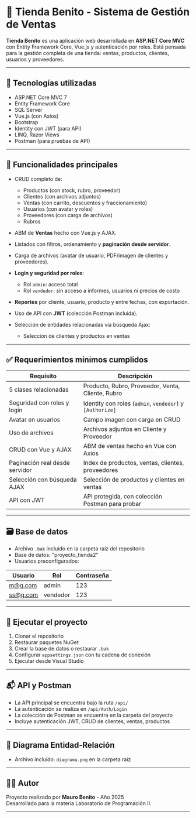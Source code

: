 # 🛒 Tienda Benito - Sistema de Gestión de Ventas

**Tienda Benito** es una aplicación web desarrollada en **ASP.NET Core MVC** con Entity Framework Core, Vue.js y autenticación por roles. Está pensada para la gestión completa de una tienda: ventas, productos, clientes, usuarios y proveedores.

---

## 🔧 Tecnologías utilizadas

- ASP.NET Core MVC 7
- Entity Framework Core
- SQL Server
- Vue.js (con Axios)
- Bootstrap
- Identity con JWT (para API)
- LINQ, Razor Views
- Postman (para pruebas de API)

---

## 📌 Funcionalidades principales

- CRUD completo de:
  - Productos (con stock, rubro, proveedor)
  - Clientes (con archivos adjuntos)
  - Ventas (con carrito, descuentos y fraccionamiento)
  - Usuarios (con avatar y roles)
  - Proveedores (con carga de archivos)
  - Rubros

- ABM de **Ventas** hecho con Vue.js y AJAX.

- Listados con filtros, ordenamiento y **paginación desde servidor**.

- Carga de archivos (avatar de usuario, PDF/imagen de clientes y proveedores).

- **Login y seguridad por roles**:
  - Rol `admin`: acceso total
  - Rol `vendedor`: sin acceso a informes, usuarios ni precios de costo

- **Reportes** por cliente, usuario, producto y entre fechas, con exportación.

- Uso de API con **JWT** (colección Postman incluida).

- Selección de entidades relacionadas vía búsqueda Ajax:
  - Selección de clientes y productos en ventas

---

## ✅ Requerimientos mínimos cumplidos

| Requisito | Descripción |
|----------|-------------|
| 5 clases relacionadas | Producto, Rubro, Proveedor, Venta, Cliente, Rubro |
| Seguridad con roles y login | Identity con roles (`admin`, `vendedor`) y `[Authorize]` |
| Avatar en usuarios | Campo imagen con carga en CRUD |
| Uso de archivos | Archivos adjuntos en Cliente y Proveedor |
| CRUD con Vue y AJAX | ABM de ventas hecho en Vue con Axios |
| Paginación real desde servidor | Index de productos, ventas, clientes, proveedores |
| Selección con búsqueda AJAX | Selección de productos y clientes en ventas |
| API con JWT | API protegida, con colección Postman para probar |

---

## 🗃️ Base de datos

- Archivo `.bak` incluido en la carpeta raíz del repositorio
- Base de datos: "proyecto_tienda2"
- Usuarios preconfigurados:

| Usuario | Rol | Contraseña |
|--------|-----|-------------|
| m@g.com | admin | 123 |
| ss@g.com| vendedor | 123 |

---

## 🚀 Ejecutar el proyecto

1. Clonar el repositorio
2. Restaurar paquetes NuGet
3. Crear la base de datos o restaurar `.bak`
4. Configurar `appsettings.json` con tu cadena de conexión
5. Ejecutar desde Visual Studio

---

## 📬 API y Postman

- La API principal se encuentra bajo la ruta `/api/`
- La autenticación se realiza en `/api/Auth/Login`
- La colección de Postman se encuentra en la carpeta del proyecto
- Incluye autenticación JWT, CRUD de clientes, ventas, productos

---

## 📘 Diagrama Entidad-Relación

- Archivo incluido: `diagrama.png` en la carpeta raíz

---

## 👨‍🏫 Autor

Proyecto realizado por **Mauro Benito** - Año 2025  
Desarrollado para la materia  Laboratorio de Programación II.

---

